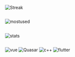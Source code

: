 ![Streak](http://github-readme-streak-stats.herokuapp.com?user=Luiz-eduardp&theme=dark&date_format=j%20M%5B%20Y%5D)
##
![mostused](https://github-readme-stats.vercel.app/api/top-langs/?username=Luiz-eduardp)
##
![stats](https://github-readme-stats.vercel.app/api?username=Luiz-eduardp&show_icons=true&theme=great-gatsby)
##
![vue](https://img.shields.io/badge/Vue.js-35495E?style=for-the-badge&logo=vuedotjs&logoColor=4FC08D)
![Quasar](https://img.shields.io/badge/Quasar-1976D2?style=for-the-badge&logo=quasar&logoColor=white)
![c++](https://img.shields.io/badge/C%23-239120?style=for-the-badge&logo=c-sharp&logoColor=white)
![flutter](https://img.shields.io/badge/Flutter-02569B?style=for-the-badge&logo=flutter&logoColor=white)
